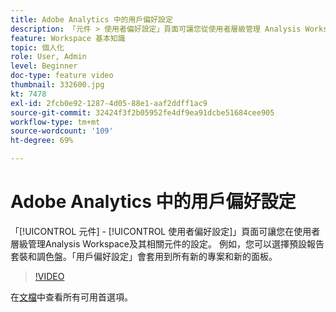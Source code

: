 ```yaml
---
title: Adobe Analytics 中的用戶偏好設定
description: 「元件 > 使用者偏好設定」頁面可讓您從使用者層級管理 Analysis Workspace 設定及其相關元件。例如，您可以選擇預設報告套裝和調色盤。「用戶偏好設定」會套用到所有新的專案和新的面板。
feature: Workspace 基本知識
topic: 個人化
role: User, Admin
level: Beginner
doc-type: feature video
thumbnail: 332600.jpg
kt: 7478
exl-id: 2fcb0e92-1287-4d05-88e1-aaf2ddff1ac9
source-git-commit: 32424f3f2b05952fe4df9ea91dcbe51684cee905
workflow-type: tm+mt
source-wordcount: '109'
ht-degree: 69%

---
```


# Adobe Analytics 中的用戶偏好設定

「[!UICONTROL 元件] - [!UICONTROL 使用者偏好設定]」頁面可讓您在使用者層級管理Analysis Workspace及其相關元件的設定。 例如，您可以選擇預設報告套裝和調色盤。「用戶偏好設定」會套用到所有新的專案和新的面板。

>[!VIDEO](https://video.tv.adobe.com/v/332600/?quality=12&learn=on)

在[文檔](https://experienceleague.adobe.com/docs/analytics/analyze/analysis-workspace/user-preferences.html)中查看所有可用首選項。
